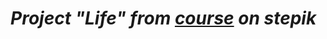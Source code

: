 # *Project "Life" from [course][1] on stepik*

[1]: https://stepik.org/course/97540 (Ссылка на курс)